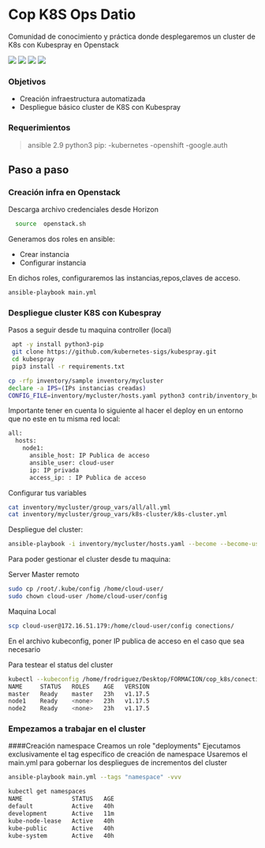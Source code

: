 # Cop  K8S Ops Datio

Comunidad de conocimiento y práctica donde desplegaremos un cluster de K8s con Kubespray en Openstack

![](https://img.shields.io/github/last-commit/felixrod78/cop_k8s) ![](https://img.shields.io/github/issues-pr/felixrod78/cop_k8s?style=plastic) ![](https://img.shields.io/github/languages/code-size/felixrod78/cop_k8s) ![](https://img.shields.io/badge/CoP-K8s-brightgreen)


### Objetivos

- Creación infraestructura automatizada
- Despliegue básico cluster de K8S con Kubespray

### Requerimientos

> ansible 2.9
>python3 
pip:
  -kubernetes
  -openshift
  -google.auth




##  Paso a paso

### Creación infra en Openstack

Descarga archivo credenciales desde Horizon
 ```bash
   source  openstack.sh
```

Generamos dos roles en ansible:
- Crear instancia
- Configurar instancia

En dichos roles, configuraremos las instancias,repos,claves de acceso.

```bash
ansible-playbook main.yml
```
### Despliegue cluster K8S con Kubespray

Pasos a seguir desde tu maquina controller (local)

```bash
 apt -y install python3-pip
 git clone https://github.com/kubernetes-sigs/kubespray.git
 cd kubespray
 pip3 install -r requirements.txt
```
```bash
cp -rfp inventory/sample inventory/mycluster
declare -a IPS=(IPs instancias creadas)
CONFIG_FILE=inventory/mycluster/hosts.yaml python3 contrib/inventory_builder/inventory.py ${IPS[@]}
```
Importante tener en cuenta lo siguiente al hacer el deploy en un entorno que no este en tu misma red local:
```bash
all:
  hosts:
    node1:
      ansible_host: IP Publica de acceso
      ansible_user: cloud-user 
      ip: IP privada
      access_ip: : IP Publica de acceso
 ```

Configurar tus variables 

```bash
cat inventory/mycluster/group_vars/all/all.yml
cat inventory/mycluster/group_vars/k8s-cluster/k8s-cluster.yml
```

Despliegue del cluster:

```bash
ansible-playbook -i inventory/mycluster/hosts.yaml --become --become-user=root cluster.yml
```
Para poder gestionar el cluster desde tu maquina:

Server Master remoto
```bash
sudo cp /root/.kube/config /home/cloud-user/
sudo chown cloud-user /home/cloud-user/config 
```
Maquina Local
```bash
scp cloud-user@172.16.51.179:/home/cloud-user/config conections/
```
En el archivo kubeconfig, poner IP publica de acceso en el caso que sea necesario

Para testear el status del cluster
```bash
kubectl --kubeconfig /home/frodriguez/Desktop/FORMACION/cop_k8s/conections/config get nodes
NAME     STATUS   ROLES    AGE   VERSION
master   Ready    master   23h   v1.17.5
node1    Ready    <none>   23h   v1.17.5
node2    Ready    <none>   23h   v1.17.5
```
### Empezamos a trabajar en el cluster
####Creación namespace 
Creamos un role "deployments" 
Ejecutamos exclusivamente el tag específico de creación de namespace
Usaremos el main.yml para gobernar los despliegues de incrementos del cluster

```bash
ansible-playbook main.yml --tags "namespace" -vvv
```
```bash
kubectl get namespaces
NAME              STATUS   AGE
default           Active   40h
development       Active   11m
kube-node-lease   Active   40h
kube-public       Active   40h
kube-system       Active   40h  
```

